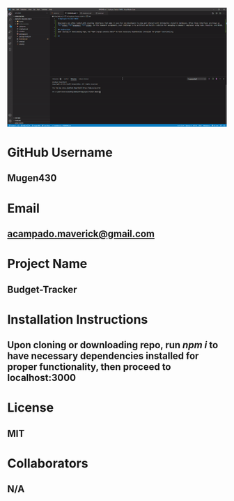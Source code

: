 ![MUGEN430](https://github.com/mugen430/Employee-Tracker-HW10/blob/master/Assets/employee-tracker.gif?raw=true)


  # GitHub Username
  ## Mugen430
  

  # Email
  ## acampado.maverick@gmail.com


  # Project Name
  ## Budget-Tracker


  # Installation Instructions
  ## Upon cloning or downloading repo, run *npm i* to have necessary dependencies installed for proper functionality, then proceed to localhost:3000


  # License
  ## MIT


  # Collaborators
  ## N/A